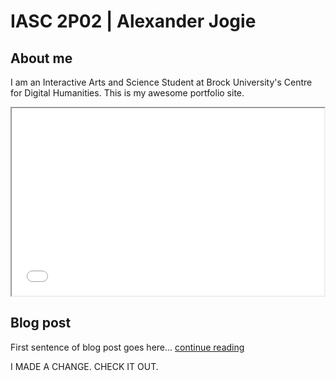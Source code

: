 # IASC 2P02 | Alexander Jogie

## About me

I am an Interactive Arts and Science Student at Brock University's Centre for Digital Humanities. This is my awesome portfolio site.

<iframe style='width: 500px; height: 300px;' src='pexels-photo-443446.jpeg'></iframe>

## Blog post

First sentence of blog post goes here... [continue reading](blog)

I MADE A CHANGE. CHECK IT OUT.

